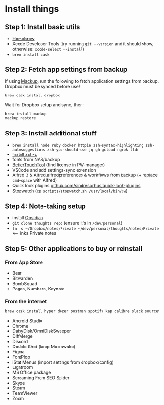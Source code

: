 # Install things

## Step 1: Install basic utils

- [Homebrew](https://brew.sh/)
- Xcode Developer Tools (try running `git --version` and it should show, otherwise: `xcode-select --install`)
- `brew install cask`

## Step 2: Fetch app settings from backup

If using [Mackup](https://github.com/lra/mackup), run the following to fetch application settings from backup. Dropbox must be synced before use!

```bash
brew cask install dropbox
```

Wait for Dropbox setup and sync, then:

```bash
brew install mackup
mackup restore
```

## Step 3: Install additional stuff

- `brew install node ruby docker httpie zsh-syntax-highlighting zsh-autosuggestions zsh-you-should-use jq gh gcloud ngrok tldr`
- [Install zsh-z](https://github.com/agkozak/zsh-z)
- fonts from NAS/backup
- [BetterTouchTool](https://folivora.ai/) (find license in PW-manager)
- VSCode and add settings-sync extension
- Alfred 3 & Alfred.alfredpreferences & workflows from backup (+ replace `cmd+space` with Alfred)
- Quick look plugins [github.com/sindresorhus/quick-look-plugins](https://github.com/sindresorhus/quick-look-plugins)
- Stopwatch (`cp scripts/stopwatch.sh /usr/local/bin/sw`)

## Step 4: Note-taking setup

- install [Obsidian](https://obsidian.md)
- `git clone thoughts repo` (ensure it's in `/dev/personal`)
- `ln -s ~/Dropbox/notes/Private ~/dev/personal/thoughts/notes/Private` <-- links Private notes

## Step 5: Other applications to buy or reinstall

### From App Store

- Bear
- Bitwarden
- BombSquad
- Pages, Numbers, Keynote

### From the internet

```sh
brew cask install hyper dozer postman spotify kap calibre slack sourcetree tableplus tresorit
```
- Android Studio
- [Chrome](https://www.google.com/chrome/)
- DaisyDisk/OmniDiskSweeper
- DiffMerge
- Discord
- Double Shot (keep Mac awake)
- Figma
- FontPlop
- iStat Menus (import settings from dropbox/config)
- Lightroom
- MS Office package
- Screaming From SEO Spider
- Skype
- Steam
- TeamViewer
- Zoom
